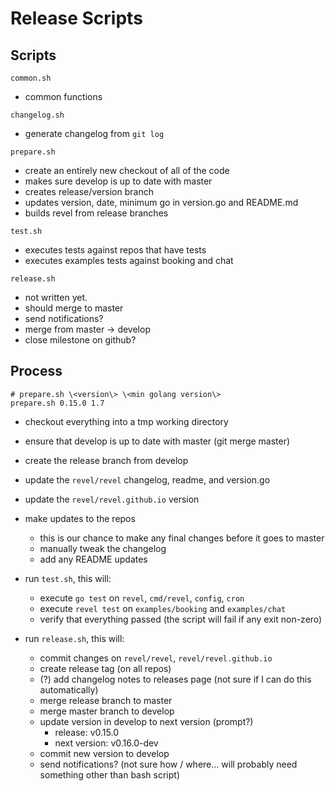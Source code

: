 # Release Scripts

## Scripts

`common.sh`

* common functions

`changelog.sh`

* generate changelog from `git log`

`prepare.sh`

* create an entirely new checkout of all of the code
* makes sure develop is up to date with master
* creates release/version branch
* updates version, date, minimum go in version.go and README.md
* builds revel from release branches

`test.sh`

* executes tests against repos that have tests
* executes examples tests against booking and chat

`release.sh`

* not written yet.
* should merge to master
* send notifications?
* merge from master -> develop
* close milestone on github?

## Process

    # prepare.sh \<version\> \<min golang version\>
    prepare.sh 0.15.0 1.7

* checkout everything into a tmp working directory
* ensure that develop is up to date with master (git merge master)
* create the release branch from develop
* update the `revel/revel` changelog, readme, and version.go
* update the `revel/revel.github.io` version

* make updates to the repos
    * this is our chance to make any final changes before it goes to master
    * manually tweak the changelog
    * add any README updates

* run `test.sh`, this will:
    * execute `go test` on `revel`, `cmd/revel`, `config`, `cron`
    * execute `revel test` on `examples/booking` and `examples/chat`
    * verify that everything passed (the script will fail if any exit non-zero)
    
* run `release.sh`, this will:
    * commit changes on `revel/revel`, `revel/revel.github.io`
    * create release tag (on all repos)
    * (?) add changelog notes to releases page (not sure if I can do this automatically)
    * merge release branch to master
    * merge master branch to develop
    * update version in develop to next version (prompt?)
        * release: v0.15.0
        * next version: v0.16.0-dev
    * commit new version to develop
    * send notifications? (not sure how / where... will probably need something other than bash script)

